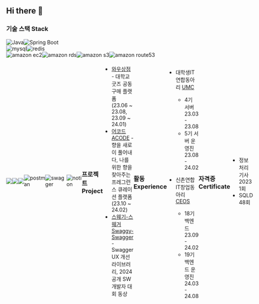 ## Hi there 👋

<!--
**yoonsseo/yoonsseo** is a ✨ _special_ ✨ repository because its `README.md` (this file) appears on your GitHub profile.

Here are some ideas to get you started:

- 🔭 I’m currently working on ...
- 🌱 I’m currently learning ...
- 👯 I’m looking to collaborate on ...
- 🤔 I’m looking for help with ...
- 💬 Ask me about ...
- 📫 How to reach me: ...
- 😄 Pronouns: ...
- ⚡ Fun fact: ...
-->

### 기술 스택 Stack
<div style="display: flex; align-items: center;">
    <img alt="Java" src="https://img.shields.io/badge/Java-ED8B00?style=flat-square&logo=openjdk&logoColor=white"/>
    <img alt="Spring Boot" src="https://img.shields.io/badge/Spring Boot-6DB33F.svg?&style=flat-square&logo=springboot&logoColor=white"/>
</div>

<div style="display: flex; align-items: center;">
    <img alt="mysql" src="https://img.shields.io/badge/mysql-4479A1.svg?&style=flat-square&logo=mysql&logoColor=white"/>
    <img alt="redis" src="https://img.shields.io/badge/redis-DC382D.svg?&style=flat-square&logo=redis&logoColor=white"/>
</div>

<div style="display: flex; align-items: center;">
    <img alt="amazon ec2" src="https://img.shields.io/badge/amazon ec2-FF9900.svg?&style=flat-square&logo=amazonec2&logoColor=white"/>
    <img alt="amazon rds" src="https://img.shields.io/badge/amazon rds-527FFF.svg?&style=flat-square&logo=amazonrds&logoColor=white"/>
    <img alt="amazon s3" src="https://img.shields.io/badge/amazon s3-569A31.svg?&style=flat-square&logo=amazons3&logoColor=white"/>
    <img alt="amazon route53" src="https://img.shields.io/badge/amazon route53-8C4FFF.svg?&style=flat-square&logo=amazonroute53&logoColor=white"/>
</div>  

<div style="display: flex; align-items: center;">
    <img src="https://img.shields.io/badge/GitHub-181717.svg?style=flat-square&logo=GitHub&logoColor=white">
    <img src="https://img.shields.io/badge/docker-2496ED.svg?style=flat-square&logo=docker&logoColor=white"> 
    <img src="https://img.shields.io/badge/GitHub Actions-2088FF?style=flat-square&logo=GitHub Actions&logoColor=white">

<div style="display: flex; align-items: center;">
    <img alt="postman" src ="https://img.shields.io/badge/Postman-FF6C37?style=flat-square&logo=Postman&logoColor=white"/>
    <img alt="swagger" src ="https://img.shields.io/badge/swagger-85EA2D.svg?&style=flat-square&logo=swagger&logoColor=white"/>
    <img alt="notion" src ="https://img.shields.io/badge/Notion-000000?style=flat-square&logo=Notion&logoColor=white"/>
</div>

### 프로젝트 Project
- [와우상점](https://github.com/UMC-WOWMARKET/WOWMARKET-Server) - 대학교 굿즈 공동구매 플랫폼 (23.06 ~ 23.08, 23.09 ~ 24.01)
- [어코드 ACODE](https://github.com/team-acode/acode-server) - 향을 새로이 풀어내다, 나를 위한 향을 찾아주는 프레그런스 큐레이션 플랫폼 (23.10 ~ 24.02)
- [스웨기-스웨거 Swaggy-Swagger](https://github.com/Swaggy-Swagger) - Swagger UX 개선 라이브러리, 2024 공개 SW 개발자 대회 동상 

### 활동 Experience 
- 대학생IT연합동아리 [UMC](https://github.com/HIUMC)
  - 4기 서버 23.03 - 23.08
  - 5기 서버 운영진 23.08 - 24.02

- 신촌연합IT창업동아리 [CEOS](https://github.com/CEOS-Developers)
  - 18기 백엔드 23.09 - 24.02
  - 19기 백엔드 운영진 24.03 - 24.08  

### 자격증 Certificate
* 정보처리기사 2023 1회
* SQLD 48회 
